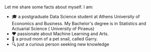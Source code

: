 Let me share some facts about myself. I am:
- 🎓 a postgraduate Data Science student at Athens University of Economics and Business. My Bachelor's degree is in Statistics and Actuarial Science ( University of Piraeus)
- ♥️  passionate about Machine Learning and Arts.
- 🐌 a proud mom of a pet snail, called Garry.
- 🔍 just a curious person seeking new knowledge 

<!---
justdepie/justdepie is a ✨ special ✨ repository because its `README.md` (this file) appears on your GitHub profile.
You can click the Preview link to take a look at your changes.
--->
